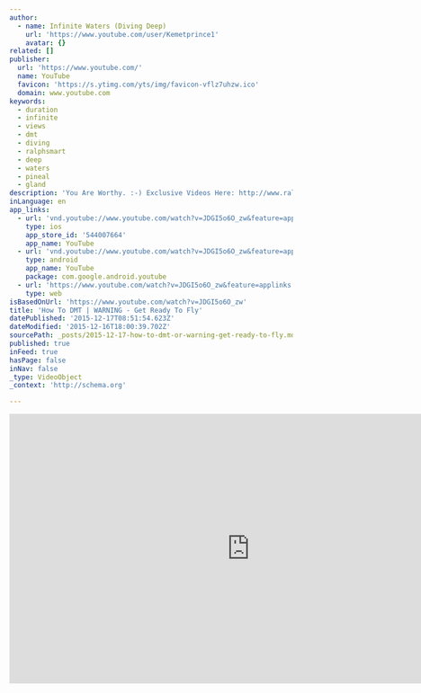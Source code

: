 ```yaml
---
author:
  - name: Infinite Waters (Diving Deep)
    url: 'https://www.youtube.com/user/Kemetprince1'
    avatar: {}
related: []
publisher:
  url: 'https://www.youtube.com/'
  name: YouTube
  favicon: 'https://s.ytimg.com/yts/img/favicon-vflz7uhzw.ico'
  domain: www.youtube.com
keywords:
  - duration
  - infinite
  - views
  - dmt
  - diving
  - ralphsmart
  - deep
  - waters
  - pineal
  - gland
description: 'You Are Worthy. :-) Exclusive Videos Here: http://www.ralphsmart.com Instagram: infinitewaters Feel Alive by Ralph Smart. The New Book Now Available Below: http://www.ralphsmart.com/index.php/the-book/ My Website: http://ralphsmart.com Personal Consultations.: http://www.ralphsmart.com/index.php/1to1-sessions/ Instagram: infinitewaters Facebook: https://www.facebook.com/infinitewatersworl'
inLanguage: en
app_links:
  - url: 'vnd.youtube://www.youtube.com/watch?v=JDGI5o6O_zw&feature=applinks'
    type: ios
    app_store_id: '544007664'
    app_name: YouTube
  - url: 'vnd.youtube://www.youtube.com/watch?v=JDGI5o6O_zw&feature=applinks'
    type: android
    app_name: YouTube
    package: com.google.android.youtube
  - url: 'https://www.youtube.com/watch?v=JDGI5o6O_zw&feature=applinks'
    type: web
isBasedOnUrl: 'https://www.youtube.com/watch?v=JDGI5o6O_zw'
title: 'How To DMT | WARNING - Get Ready To Fly'
datePublished: '2015-12-17T08:51:54.623Z'
dateModified: '2015-12-16T18:00:39.702Z'
sourcePath: _posts/2015-12-17-how-to-dmt-or-warning-get-ready-to-fly.md
published: true
inFeed: true
hasPage: false
inNav: false
_type: VideoObject
_context: 'http://schema.org'

---
```

<iframe src="https://cdn.embedly.com/widgets/media.html?src=https%3A%2F%2Fwww.youtube.com%2Fembed%2FJDGI5o6O_zw%3Ffeature%3Doembed&amp;url=https%3A%2F%2Fwww.youtube.com%2Fwatch%3Fv%3DJDGI5o6O_zw&amp;image=https%3A%2F%2Fi.ytimg.com%2Fvi%2FJDGI5o6O_zw%2Fhqdefault.jpg&amp;key=b7d04c9b404c499eba89ee7072e1c4f7&amp;type=text%2Fhtml&amp;schema=youtube" width="854" height="480" scrolling="no" frameborder="0" allowfullscreen="allowfullscreen" style=""></iframe>